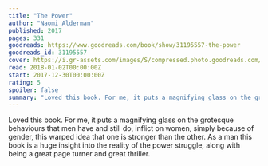 ```yaml
---
title: "The Power"
author: "Naomi Alderman"
published: 2017
pages: 331
goodreads: https://www.goodreads.com/book/show/31195557-the-power
goodreads_id: 31195557
cover: https://i.gr-assets.com/images/S/compressed.photo.goodreads.com/books/1492031819l/31195557._SX98_.jpg
read: 2018-01-02T00:00:00Z
start: 2017-12-30T00:00:00Z
rating: 5
spoiler: false
summary: "Loved this book. For me, it puts a magnifying glass on the grotesque behaviours that men have and still do, inflict on women, simply because of gender, this warped idea that one is stronger than the other. As a man this book is a huge insight into the reality of the power struggle, along with being a great page turner and great thriller."
---
```


Loved this book. For me, it puts a magnifying glass on the grotesque behaviours that men have and still do, inflict on women, simply because of gender, this warped idea that one is stronger than the other. As a man this book is a huge insight into the reality of the power struggle, along with being a great page turner and great thriller.
